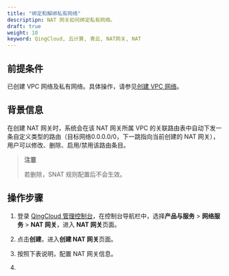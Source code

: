 ```yaml
---
title: "绑定和解绑私有网络"
descriptipn: NAT 网关如何绑定私有网络。
draft: true
weight: 10
keyword: QingCloud, 云计算, 青云, NAT网关, NAT
---
```


## 前提条件

已创建 VPC 网络及私有网络。具体操作，请参见[创建 VPC 网络](/network/vpc/manual/vpcnet/10_create_vpc/)。

## 背景信息

在创建 NAT 网关时，系统会在该 NAT 网关所属 VPC 的关联路由表中自动下发一条自定义类型的路由（目标网络0.0.0.0/0，下一跳指向当前创建的 NAT 网关），用户可以修改、删除、启用/禁用该路由条目。

> **注意**
>
> 若删除，SNAT 规则配置后不会生效。

##  操作步骤

1. 登录 [QingCloud 管理控制台](https://console.qingcloud.com/login)，在控制台导航栏中，选择**产品与服务** > **网络服务** > **NAT 网关**，进入 **NAT 网关**页面。

2. 点击**创建**，进入**创建 NAT 网关**页面。
3. 按照下表说明，配置 NAT 网关信息。
4. 



